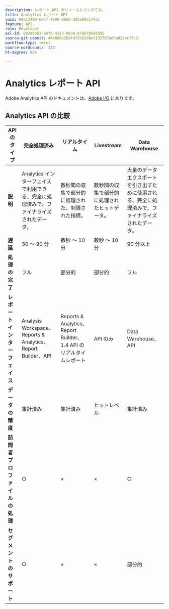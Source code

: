 ```yaml
---
description: レポート API のリソースとリンクです。
title: Analytics レポート API
uuid: 68ec3490-6e47-4606-860d-dd5e89c574a1
feature: API
role: Developer
exl-id: 003a8b83-6ef0-4313-903a-b76078558d55
source-git-commit: 44b869a269fdf3a52d8ef132787a66a8284cf6c3
workflow-type: tm+mt
source-wordcount: '133'
ht-degree: 96%

---
```


# Analytics レポート API

Adobe Analytics API のドキュメントは、[Adobe I/O](https://developer.adobe.com/analytics-apis/docs/2.0/) にあります。

## Analytics API の比較

| **API のタイプ** | **完全処理済み** | **リアルタイム** | **Livestream** | **Data Warehouse** |
| --- | --- | --- | --- | --- |
| **説明** | Analytics インターフェイスで利用できる、完全に処理済みで、ファイナライズされたデータ。 | 数秒間の収集で部分的に処理された、制限された指標。 | 数秒間の収集で部分的に処理されたヒットデータ。 | 大量のデータエクスポートを引き出すために使用される、完全に処理済みで、ファイナライズされたデータ。 |
| [**遅延**](/help/technotes/latency.md) | 30 ～ 90 分 | 数秒 ～ 10 分 | 数秒 ～ 10 分 | 90 分以上 |
| **処理の完了** | フル | 部分的 | 部分的 | フル |
| **レポートインターフェイス** | Analysis Workspace、Reports &amp; Analytics、Report Builder、API | Reports &amp; Analytics、Report Builder、1.4 API のリアルタイムレポート | API のみ | Data Warehouse、API |
| **データの精度** | 集計済み | 集計済み | ヒットレベル | 集計済み |
| **訪問者プロファイルの処理** | ○ | × | × | ○ |
| **セグメントのサポート** | ○ | × | × | 部分的 |
